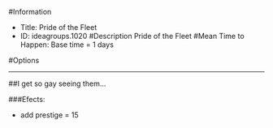 #Information
 - Title: Pride of the Fleet
 - ID: ideagroups.1020
#Description
Pride of the Fleet
#Mean Time to Happen:
Base time = 1 days

#Options

___
##I get so gay seeing them...

###Efects:<ul><li>add prestige = 15</li></ul>

